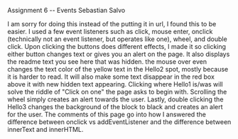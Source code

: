 Assignment 6 -- Events
Sebastian Salvo

I am sorry for doing this instead of the putting it in url, I found this to be easier. I used a few event listeners such as click, mouse enter, onclick (technically not an event listener, but operates like one), wheel, and double click. Upon clicking the buttons does different effects, I made it so clicking either button changes text or gives you an alert on the page. It also displays the readme text you see here that was hidden. the mouse over even changes the text color of the yellow text in the Hello2 spot, mostly because it is harder to read. It will also make some text disappear in the red box above it with new hidden text appearing. Clicking where Hello1 is/was will solve the riddle of "Click on one" the page asks to begin with. Scrolling the wheel simply creates an alert towards the user. Lastly, double clicking the Hello3 changes the background of the block to black and creates an alert for the user. The comments of this page go into how I answered the difference between onclick vs addEventListener and the difference between innerText and innerHTML.
